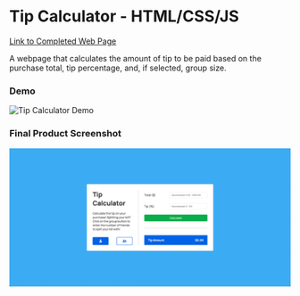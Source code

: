 # Tip Calculator - HTML/CSS/JS

[Link to Completed Web Page](https://brianhyun.github.io/tip-calculator/)

A webpage that calculates the amount of tip to be paid based on the purchase total, tip percentage, and, if selected, group size. 

### Demo

![Tip Calculator Demo](https://media.giphy.com/media/fqzkqgvKWw72xeL5eG/giphy.gif)

### Final Product Screenshot

![Final Product Screenshot](final-product-screenshot.png)
